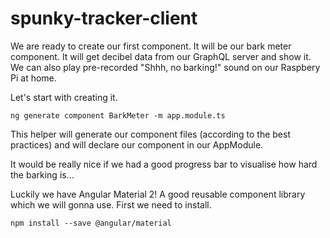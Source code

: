 # spunky-tracker-client

We are ready to create our first component. It will be our bark meter component. It will get decibel data from our GraphQL 
server and show it. We can also play pre-recorded "Shhh, no barking!" sound on our Raspbery Pi at home.

Let's start with creating it. 

`ng generate component BarkMeter -m app.module.ts`

This helper will generate our component files (according to the best practices) and will declare our component
in our AppModule.

It would be really nice if we had a good progress bar to visualise how hard the barking is...

Luckily we have Angular Material 2! A good reusable component library which we will gonna use. First we need to 
install.
 
`npm install --save @angular/material`
 
 
